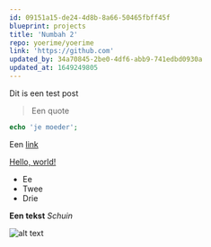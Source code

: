 ```yaml
---
id: 09151a15-de24-4d8b-8a66-50465fbff45f
blueprint: projects
title: 'Numbah 2'
repo: yoerime/yoerime
link: 'https://github.com'
updated_by: 34a70845-2be0-4df6-abb9-741edbd0930a
updated_at: 1649249805
---
```

Dit is een test post

> Een quote

```php
echo 'je moeder';
```

Een [link](https://www.google.com)

<a href="http://example.com/" target="_blank">Hello, world!</a>


- Ee
- Twee
- Drie

**Een tekst** *Schuin*

![alt text](https://i.redd.it/4ais1mdt5pr81.jpg)
